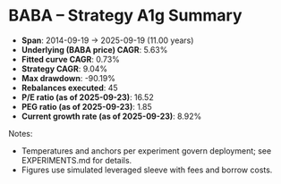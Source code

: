 # BABA – Strategy A1g Summary

- **Span**: 2014-09-19 → 2025-09-19 (11.00 years)
- **Underlying (BABA price) CAGR**: 5.63%
- **Fitted curve CAGR**: 0.73%
- **Strategy CAGR**: 9.04%
- **Max drawdown**: -90.19%
- **Rebalances executed**: 45
- **P/E ratio (as of 2025-09-23)**: 16.52
- **PEG ratio (as of 2025-09-23)**: 1.85
- **Current growth rate (as of 2025-09-23)**: 8.92%

Notes:

- Temperatures and anchors per experiment govern deployment; see EXPERIMENTS.md for details.
- Figures use simulated leveraged sleeve with fees and borrow costs.
